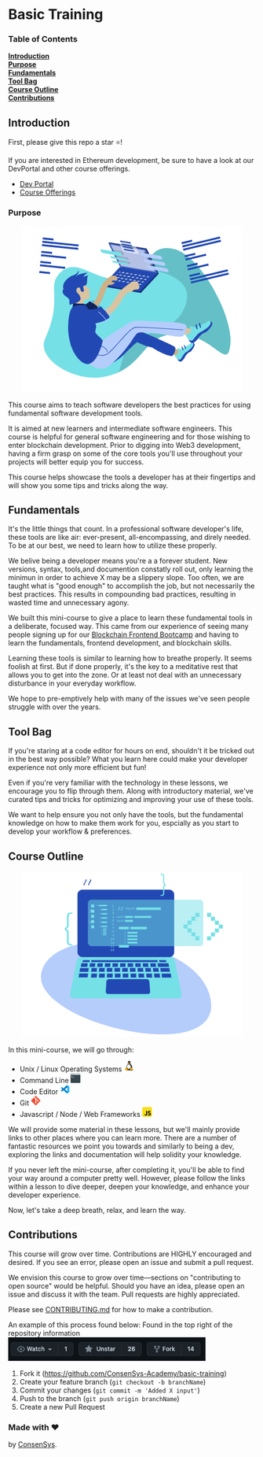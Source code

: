 # Basic Training

### Table of Contents

**[Introduction](#Introduction)**<br>
**[Purpose](#Purpose)**<br>
**[Fundamentals](#Fundamentals)**<br>
**[Tool Bag](#Tool-Bag)**<br>
**[Course Outline](#Course-Outline)**<br>
**[Contributions](#Contributions)**<br>

## Introduction

First, please give this repo a star ⭐️!

If you are interested in Ethereum development, be sure to have a look at our DevPortal and other course offerings.

- [Dev Portal](https://consensys.net/developers/)
- [Course Offerings](https://consensys.net/academy/)

### Purpose

<p align="center">
<img src = "img/readme/codeImg.png">
</p>

This course aims to teach software developers the best practices for using fundamental software development tools.

It is aimed at new learners and intermediate software engineers. This course is helpful for general software engineering and for those wishing to enter blockchain development. Prior to digging into Web3 development, having a firm grasp on some of the core tools you'll use throughout your projects will better equip you for success.

This course helps showcase the tools a developer has at their fingertips and will show you some tips and tricks along the way.

## Fundamentals

It's the little things that count. In a professional software developer's life, these tools are like air: ever-present, all-encompassing, and direly needed. To be at our best, we need to learn how to utilize these properly.

We belive being a developer means you're a a forever student. New versions, syntax, tools,and documention constatly roll out, only learning the minimun in order to achieve X may be a slippery slope.
Too often, we are taught what is "good enough" to accomplish the job, but not necessarily the best practices. This results in compounding bad practices, resulting in wasted time and unnecessary agony.

We built this mini-course to give a place to learn these fundamental tools in a deliberate, focused way. This came from our experience of seeing many people signing up for our [Blockchain Frontend Bootcamp](https://consensys.net/academy/bootcamp/) and having to learn the fundamentals, frontend development, and blockchain skills.

Learning these tools is similar to learning how to breathe properly. It seems foolish at first. But if done properly, it's the key to a meditative rest that allows you to get into the zone. Or at least not deal with an unnecessary disturbance in your everyday workflow.

We hope to pre-emptively help with many of the issues we've seen people struggle with over the years.

## Tool Bag

If you're staring at a code editor for hours on end, shouldn't it be tricked out in the best way possible? What you learn here could make your developer experience not only more efficient but fun!

Even if you're very familiar with the technology in these lessons, we encourage you to flip through them. Along with introductory material, we've curated tips and tricks for optimizing and improving your use of these tools.

We want to help ensure you not only have the tools, but the fundamental knowledge on how to make them work for you, espcially as you start to develop your workflow & preferences.

## Course Outline

<p align="center">
<img src = "img/readme/laptop.png">
</p>

In this mini-course, we will go through:

- Unix / Linux Operating Systems <img src = "img/readme/linux.png" width="20">
- Command Line <img src = "img/readme/cline.png" width="20">
- Code Editor <img src = "img/readme/vsCode.png" width="20">
- Git <img src = "img/readme/git.png" width="20">
- Javascript / Node / Web Frameworks <img src = "img/readme/js.png" width="20">

We will provide some material in these lessons, but we'll mainly provide links to other places where you can learn more. There are a number of fantastic resources we point you towards and similarly to being a dev, exploring the links and documentation will help solidity your knowledge.

If you never left the mini-course, after completing it, you'll be able to find your way around a computer pretty well. However, please follow the links within a lesson to dive deeper, deepen your knowledge, and enhance your developer experience.

Now, let's take a deep breath, relax, and learn the way.

## Contributions

This course will grow over time. Contributions are HIGHLY encouraged and desired. If you see an error, please open an issue and submit a pull request.

We envision this course to grow over time—sections on "contributing to open source" would be helpful. Should you have an idea, please open an issue and discuss it with the team. Pull requests are highly appreciated.

Please see [CONTRIBUTING.md](./CONTRIBUTING.md) for how to make a contribution.

An example of this process found below:
Found in the top right of the repository information ![fork location](./img/readme/fork.png)

1. Fork it (<https://github.com/ConsenSys-Academy/basic-training>)
2. Create your feature branch (`git checkout -b branchName`)
3. Commit your changes (`git commit -m 'Added X input'`)
4. Push to the branch (`git push origin branchName`)
5. Create a new Pull Request

### Made with ♥️

by [ConsenSys](https://consensys.net/).
